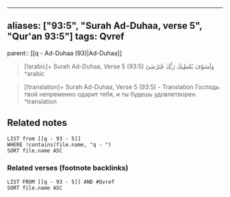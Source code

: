 
---
aliases: ["93:5", "Surah Ad-Duhaa, verse 5", "Qur'an 93:5"]
tags: Qvref
---

parent:: [[q - Ad-Duhaa (93)|Ad-Duhaa]]

> [!arabic]+ Surah Ad-Duhaa, Verse 5 (93:5)
> <span class="quran-arabic">وَلَسَوْفَ يُعْطِيكَ رَبُّكَ فَتَرْضَىٰٓ</span>
^arabic

> [!translation]+ Surah Ad-Duhaa, Verse 5 (93:5) - Translation
> Господь твой непременно одарит тебя, и ты будешь удовлетворен.
^translation



## Related notes
```dataview
LIST from [[q - 93 - 5]]
WHERE !contains(file.name, "q - ")
SORT file.name ASC
```

### Related verses (footnote backlinks)
```dataview
LIST FROM [[q - 93 - 5]] AND #Qvref
SORT file.name ASC
```

